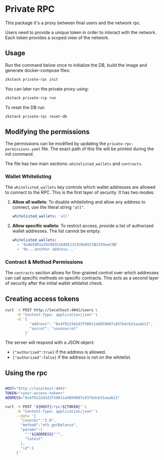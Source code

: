 # Private RPC

This package it's a proxy between final users and the network rpc.

Users need to provide a unique token in order to interact with the network. Each token provides a scoped view of the
network.

## Usage

Run the command below once to initialize the DB, build the image and generate docker-compose files:

```bash
zkstack private-rpc init
```

You can later run the private proxy using:

```bash
zkstack private-rcp run
```

To reset the DB run

```bash
zkstack private-rpc reset-db
```

## Modifying the permissions

The permissions can be modified by updating the `private-rpc-permissions.yaml` file. The exact path of this file will be
printed during the init command.

The file has two main sections: `whitelisted_wallets` and `contracts`.

### Wallet Whitelisting

The `whitelisted_wallets` key controls which wallet addresses are allowed to connect to the RPC. This is the first layer
of security. It has two modes:

1. **Allow all wallets**: To disable whitelisting and allow any address to connect, use the literal string `"all"`.

    ```yaml
    whitelisted_wallets: 'all'
    ```

2. **Allow specific wallets**: To restrict access, provide a list of authorized wallet addresses. The list cannot be
    empty.

    ```yaml
    whitelisted_wallets:
      - '0xAb5801a7D398351b8bE11C439e05C5B3259aeC9B'
      - '0x...another address...'
    ```

### Contract & Method Permissions

The `contracts` section allows for fine-grained control over which addresses can call specific methods on specific
contracts. This acts as a second layer of security after the initial wallet whitelist check.

## Creating access tokens

```bash
curl -X POST http://localhost:4041/users \
     -H "Content-Type: application/json" \
     -d '{
           "address": "0x4f9133d1d3f50011a6859807c837bdcb31aaab13",
           "secret": "sososecret"
         }'
```

The server will respond with a JSON object:

- `{"authorized":true}` if the address is allowed.
- `{"authorized":false}` if the address is not on the whitelist.

## Using the rpc

```bash

HOST="http://localhost:4041"
TOKEN="<your-access-token>"
ADDRESS="0x4f9133d1d3f50011a6859807c837bdcb31aaab13"

curl -X POST "${HOST}/rpc/${TOKEN}" \
     -H "Content-Type: application/json" \
     --data '{
       "jsonrpc":"2.0",
       "method":"eth_getBalance",
       "params":[
         "'"${ADDRESS}"'",
         "latest"
       ],
       "id":1
     }'

```
